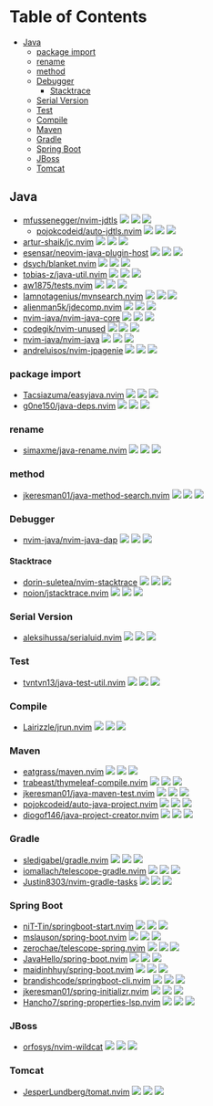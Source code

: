 # Table of Contents

<!-- toc -->

- [Java](#java)
  - [package import](#package-import)
  - [rename](#rename)
  - [method](#method)
  - [Debugger](#debugger)
    - [Stacktrace](#stacktrace)
  - [Serial Version](#serial-version)
  - [Test](#test)
  - [Compile](#compile)
  - [Maven](#maven)
  - [Gradle](#gradle)
  - [Spring Boot](#spring-boot)
  - [JBoss](#jboss)
  - [Tomcat](#tomcat)

<!-- tocstop -->

## Java

- [mfussenegger/nvim-jdtls](https://github.com/mfussenegger/nvim-jdtls) ![](https://img.shields.io/github/stars/mfussenegger/nvim-jdtls) ![](https://img.shields.io/github/last-commit/mfussenegger/nvim-jdtls) ![](https://img.shields.io/github/commit-activity/y/mfussenegger/nvim-jdtls)
  - [pojokcodeid/auto-jdtls.nvim](https://github.com/pojokcodeid/auto-jdtls.nvim) ![](https://img.shields.io/github/stars/pojokcodeid/auto-jdtls.nvim) ![](https://img.shields.io/github/last-commit/pojokcodeid/auto-jdtls.nvim) ![](https://img.shields.io/github/commit-activity/y/pojokcodeid/auto-jdtls.nvim)
- [artur-shaik/jc.nvim](https://github.com/artur-shaik/jc.nvim) ![](https://img.shields.io/github/stars/artur-shaik/jc.nvim) ![](https://img.shields.io/github/last-commit/artur-shaik/jc.nvim) ![](https://img.shields.io/github/commit-activity/y/artur-shaik/jc.nvim)
- [esensar/neovim-java-plugin-host](https://github.com/esensar/neovim-java-plugin-host) ![](https://img.shields.io/github/stars/esensar/neovim-java-plugin-host) ![](https://img.shields.io/github/last-commit/esensar/neovim-java-plugin-host) ![](https://img.shields.io/github/commit-activity/y/esensar/neovim-java-plugin-host)
- [dsych/blanket.nvim](https://github.com/dsych/blanket.nvim) ![](https://img.shields.io/github/stars/dsych/blanket.nvim) ![](https://img.shields.io/github/last-commit/dsych/blanket.nvim) ![](https://img.shields.io/github/commit-activity/y/dsych/blanket.nvim)
- [tobias-z/java-util.nvim](https://github.com/tobias-z/java-util.nvim) ![](https://img.shields.io/github/stars/tobias-z/java-util.nvim) ![](https://img.shields.io/github/last-commit/tobias-z/java-util.nvim) ![](https://img.shields.io/github/commit-activity/y/tobias-z/java-util.nvim)
- [aw1875/tests.nvim](https://github.com/aw1875/tests.nvim) ![](https://img.shields.io/github/stars/aw1875/tests.nvim) ![](https://img.shields.io/github/last-commit/aw1875/tests.nvim) ![](https://img.shields.io/github/commit-activity/y/aw1875/tests.nvim)
- [Iamnotagenius/mvnsearch.nvim](https://github.com/Iamnotagenius/mvnsearch.nvim) ![](https://img.shields.io/github/stars/Iamnotagenius/mvnsearch.nvim) ![](https://img.shields.io/github/last-commit/Iamnotagenius/mvnsearch.nvim) ![](https://img.shields.io/github/commit-activity/y/Iamnotagenius/mvnsearch.nvim)
- [alienman5k/jdecomp.nvim](https://github.com/alienman5k/jdecomp.nvim) ![](https://img.shields.io/github/stars/alienman5k/jdecomp.nvim) ![](https://img.shields.io/github/last-commit/alienman5k/jdecomp.nvim) ![](https://img.shields.io/github/commit-activity/y/alienman5k/jdecomp.nvim)
- [nvim-java/nvim-java-core](https://github.com/nvim-java/nvim-java-core) ![](https://img.shields.io/github/stars/nvim-java/nvim-java-core) ![](https://img.shields.io/github/last-commit/nvim-java/nvim-java-core) ![](https://img.shields.io/github/commit-activity/y/nvim-java/nvim-java-core)
- [codegik/nvim-unused](https://github.com/codegik/nvim-unused) ![](https://img.shields.io/github/stars/codegik/nvim-unused) ![](https://img.shields.io/github/last-commit/codegik/nvim-unused) ![](https://img.shields.io/github/commit-activity/y/codegik/nvim-unused)
- [nvim-java/nvim-java](https://github.com/nvim-java/nvim-java) ![](https://img.shields.io/github/stars/nvim-java/nvim-java) ![](https://img.shields.io/github/last-commit/nvim-java/nvim-java) ![](https://img.shields.io/github/commit-activity/y/nvim-java/nvim-java)
- [andreluisos/nvim-jpagenie](https://github.com/andreluisos/nvim-jpagenie) ![](https://img.shields.io/github/stars/andreluisos/nvim-jpagenie) ![](https://img.shields.io/github/last-commit/andreluisos/nvim-jpagenie) ![](https://img.shields.io/github/commit-activity/y/andreluisos/nvim-jpagenie)

### package import

- [Tacsiazuma/easyjava.nvim](https://github.com/Tacsiazuma/easyjava.nvim) ![](https://img.shields.io/github/stars/Tacsiazuma/easyjava.nvim) ![](https://img.shields.io/github/last-commit/Tacsiazuma/easyjava.nvim) ![](https://img.shields.io/github/commit-activity/y/Tacsiazuma/easyjava.nvim)
- [g0ne150/java-deps.nvim](https://github.com/g0ne150/java-deps.nvim) ![](https://img.shields.io/github/stars/g0ne150/java-deps.nvim) ![](https://img.shields.io/github/last-commit/g0ne150/java-deps.nvim) ![](https://img.shields.io/github/commit-activity/y/g0ne150/java-deps.nvim)

### rename

- [simaxme/java-rename.nvim](https://github.com/simaxme/java-rename.nvim) ![](https://img.shields.io/github/stars/simaxme/java-rename.nvim) ![](https://img.shields.io/github/last-commit/simaxme/java-rename.nvim) ![](https://img.shields.io/github/commit-activity/y/simaxme/java-rename.nvim)

### method

- [jkeresman01/java-method-search.nvim](https://github.com/jkeresman01/java-method-search.nvim) ![](https://img.shields.io/github/stars/jkeresman01/java-method-search.nvim) ![](https://img.shields.io/github/last-commit/jkeresman01/java-method-search.nvim) ![](https://img.shields.io/github/commit-activity/y/jkeresman01/java-method-search.nvim)

### Debugger

- [nvim-java/nvim-java-dap](https://github.com/nvim-java/nvim-java-dap) ![](https://img.shields.io/github/stars/nvim-java/nvim-java-dap) ![](https://img.shields.io/github/last-commit/nvim-java/nvim-java-dap) ![](https://img.shields.io/github/commit-activity/y/nvim-java/nvim-java-dap)

#### Stacktrace

- [dorin-suletea/nvim-stacktrace](https://github.com/dorin-suletea/nvim-stacktrace) ![](https://img.shields.io/github/stars/dorin-suletea/nvim-stacktrace) ![](https://img.shields.io/github/last-commit/dorin-suletea/nvim-stacktrace) ![](https://img.shields.io/github/commit-activity/y/dorin-suletea/nvim-stacktrace)
- [noion/jstacktrace.nvim](https://github.com/noion/jstacktrace.nvim) ![](https://img.shields.io/github/stars/noion/jstacktrace.nvim) ![](https://img.shields.io/github/last-commit/noion/jstacktrace.nvim) ![](https://img.shields.io/github/commit-activity/y/noion/jstacktrace.nvim)

### Serial Version

- [aleksihussa/serialuid.nvim](https://github.com/aleksihussa/serialuid.nvim) ![](https://img.shields.io/github/stars/aleksihussa/serialuid.nvim) ![](https://img.shields.io/github/last-commit/aleksihussa/serialuid.nvim) ![](https://img.shields.io/github/commit-activity/y/aleksihussa/serialuid.nvim)

### Test

- [tvntvn13/java-test-util.nvim](https://github.com/tvntvn13/java-test-util.nvim) ![](https://img.shields.io/github/stars/tvntvn13/java-test-util.nvim) ![](https://img.shields.io/github/last-commit/tvntvn13/java-test-util.nvim) ![](https://img.shields.io/github/commit-activity/y/tvntvn13/java-test-util.nvim)

### Compile

- [Lairizzle/jrun.nvim](https://github.com/Lairizzle/jrun.nvim) ![](https://img.shields.io/github/stars/Lairizzle/jrun.nvim) ![](https://img.shields.io/github/last-commit/Lairizzle/jrun.nvim) ![](https://img.shields.io/github/commit-activity/y/Lairizzle/jrun.nvim)

### Maven

- [eatgrass/maven.nvim](https://github.com/eatgrass/maven.nvim) ![](https://img.shields.io/github/stars/eatgrass/maven.nvim) ![](https://img.shields.io/github/last-commit/eatgrass/maven.nvim) ![](https://img.shields.io/github/commit-activity/y/eatgrass/maven.nvim)
- [trabeast/thymeleaf-compile.nvim](https://github.com/trabeast/thymeleaf-compile.nvim) ![](https://img.shields.io/github/stars/trabeast/thymeleaf-compile.nvim) ![](https://img.shields.io/github/last-commit/trabeast/thymeleaf-compile.nvim) ![](https://img.shields.io/github/commit-activity/y/trabeast/thymeleaf-compile.nvim)
- [jkeresman01/java-maven-test.nvim](https://github.com/jkeresman01/java-maven-test.nvim) ![](https://img.shields.io/github/stars/jkeresman01/java-maven-test.nvim) ![](https://img.shields.io/github/last-commit/jkeresman01/java-maven-test.nvim) ![](https://img.shields.io/github/commit-activity/y/jkeresman01/java-maven-test.nvim)
- [pojokcodeid/auto-java-project.nvim](https://github.com/pojokcodeid/auto-java-project.nvim) ![](https://img.shields.io/github/stars/pojokcodeid/auto-java-project.nvim) ![](https://img.shields.io/github/last-commit/pojokcodeid/auto-java-project.nvim) ![](https://img.shields.io/github/commit-activity/y/pojokcodeid/auto-java-project.nvim)
- [diogof146/java-project-creator.nvim](https://github.com/diogof146/java-project-creator.nvim) ![](https://img.shields.io/github/stars/diogof146/java-project-creator.nvim) ![](https://img.shields.io/github/last-commit/diogof146/java-project-creator.nvim) ![](https://img.shields.io/github/commit-activity/y/diogof146/java-project-creator.nvim)

### Gradle

- [sledigabel/gradle.nvim](https://github.com/sledigabel/gradle.nvim) ![](https://img.shields.io/github/stars/sledigabel/gradle.nvim) ![](https://img.shields.io/github/last-commit/sledigabel/gradle.nvim) ![](https://img.shields.io/github/commit-activity/y/sledigabel/gradle.nvim)
- [iomallach/telescope-gradle.nvim](https://github.com/iomallach/telescope-gradle.nvim) ![](https://img.shields.io/github/stars/iomallach/telescope-gradle.nvim) ![](https://img.shields.io/github/last-commit/iomallach/telescope-gradle.nvim) ![](https://img.shields.io/github/commit-activity/y/iomallach/telescope-gradle.nvim)
- [Justin8303/nvim-gradle-tasks](https://github.com/Justin8303/nvim-gradle-tasks) ![](https://img.shields.io/github/stars/Justin8303/nvim-gradle-tasks) ![](https://img.shields.io/github/last-commit/Justin8303/nvim-gradle-tasks) ![](https://img.shields.io/github/commit-activity/y/Justin8303/nvim-gradle-tasks)

### Spring Boot

- [niT-Tin/springboot-start.nvim](https://github.com/niT-Tin/springboot-start.nvim) ![](https://img.shields.io/github/stars/niT-Tin/springboot-start.nvim) ![](https://img.shields.io/github/last-commit/niT-Tin/springboot-start.nvim) ![](https://img.shields.io/github/commit-activity/y/niT-Tin/springboot-start.nvim)
- [mslauson/spring-boot.nvim](https://github.com/mslauson/spring-boot.nvim) ![](https://img.shields.io/github/stars/mslauson/spring-boot.nvim) ![](https://img.shields.io/github/last-commit/mslauson/spring-boot.nvim) ![](https://img.shields.io/github/commit-activity/y/mslauson/spring-boot.nvim)
- [zerochae/telescope-spring.nvim](https://github.com/zerochae/telescope-spring.nvim) ![](https://img.shields.io/github/stars/zerochae/telescope-spring.nvim) ![](https://img.shields.io/github/last-commit/zerochae/telescope-spring.nvim) ![](https://img.shields.io/github/commit-activity/y/zerochae/telescope-spring.nvim)
- [JavaHello/spring-boot.nvim](https://github.com/JavaHello/spring-boot.nvim) ![](https://img.shields.io/github/stars/JavaHello/spring-boot.nvim) ![](https://img.shields.io/github/last-commit/JavaHello/spring-boot.nvim) ![](https://img.shields.io/github/commit-activity/y/JavaHello/spring-boot.nvim)
- [maidinhhuy/spring-boot.nvim](https://github.com/maidinhhuy/spring-boot.nvim) ![](https://img.shields.io/github/stars/maidinhhuy/spring-boot.nvim) ![](https://img.shields.io/github/last-commit/maidinhhuy/spring-boot.nvim) ![](https://img.shields.io/github/commit-activity/y/maidinhhuy/spring-boot.nvim)
- [brandishcode/springboot-cli.nvim](https://github.com/brandishcode/springboot-cli.nvim) ![](https://img.shields.io/github/stars/brandishcode/springboot-cli.nvim) ![](https://img.shields.io/github/last-commit/brandishcode/springboot-cli.nvim) ![](https://img.shields.io/github/commit-activity/y/brandishcode/springboot-cli.nvim)
- [jkeresman01/spring-initializr.nvim](https://github.com/jkeresman01/spring-initializr.nvim) ![](https://img.shields.io/github/stars/jkeresman01/spring-initializr.nvim) ![](https://img.shields.io/github/last-commit/jkeresman01/spring-initializr.nvim) ![](https://img.shields.io/github/commit-activity/y/jkeresman01/spring-initializr.nvim)
- [Hancho7/spring-properties-lsp.nvim](https://github.com/Hancho7/spring-properties-lsp.nvim) ![](https://img.shields.io/github/stars/Hancho7/spring-properties-lsp.nvim) ![](https://img.shields.io/github/last-commit/Hancho7/spring-properties-lsp.nvim) ![](https://img.shields.io/github/commit-activity/y/Hancho7/spring-properties-lsp.nvim)

### JBoss

- [orfosys/nvim-wildcat](https://github.com/orfosys/nvim-wildcat) ![](https://img.shields.io/github/stars/orfosys/nvim-wildcat) ![](https://img.shields.io/github/last-commit/orfosys/nvim-wildcat) ![](https://img.shields.io/github/commit-activity/y/orfosys/nvim-wildcat)

### Tomcat

- [JesperLundberg/tomat.nvim](https://github.com/JesperLundberg/tomat.nvim) ![](https://img.shields.io/github/stars/JesperLundberg/tomat.nvim) ![](https://img.shields.io/github/last-commit/JesperLundberg/tomat.nvim) ![](https://img.shields.io/github/commit-activity/y/JesperLundberg/tomat.nvim)
